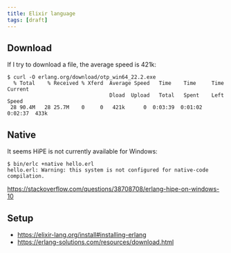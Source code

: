 ```yaml
---
title: Elixir language
tags: [draft]
---
```


## Download

If I try to download a file, the average speed is 421k:

~~~
$ curl -O erlang.org/download/otp_win64_22.2.exe
  % Total    % Received % Xferd  Average Speed   Time    Time     Time  Current
                                 Dload  Upload   Total   Spent    Left  Speed
 28 90.4M   28 25.7M    0     0   421k      0  0:03:39  0:01:02  0:02:37  433k
~~~

## Native

It seems HiPE is not currently available for Windows:

~~~
$ bin/erlc +native hello.erl
hello.erl: Warning: this system is not configured for native-code compilation.
~~~

<https://stackoverflow.com/questions/38708708/erlang-hipe-on-windows-10>

## Setup

- <https://elixir-lang.org/install#installing-erlang>
- <https://erlang-solutions.com/resources/download.html>
